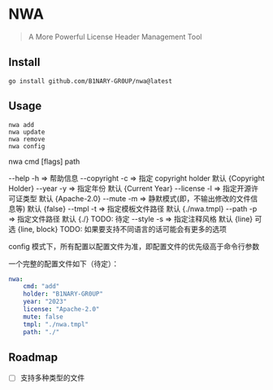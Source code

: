 # NWA

> A More Powerful License Header Management Tool

## Install

```shell
go install github.com/B1NARY-GR0UP/nwa@latest
```

## Usage

```shell
nwa add
nwa update
nwa remove
nwa config
```

nwa cmd [flags] path 

--help -h => 帮助信息
--copyright -c => 指定 copyright holder 默认 {Copyright Holder}
--year -y => 指定年份 默认 {Current Year}
--license -l => 指定开源许可证类型 默认 {Apache-2.0}
--mute -m => 静默模式(即，不输出修改的文件信息等) 默认 {false}
--tmpl -t => 指定模板文件路径 默认 {./nwa.tmpl}
--path -p => 指定文件路径 默认 {./} TODO: 待定
--style -s => 指定注释风格 默认 {line} 可选 {line, block} TODO: 如果要支持不同语言的话可能会有更多的选项

config 模式下，所有配置以配置文件为准，即配置文件的优先级高于命令行参数

一个完整的配置文件如下（待定）：

```yaml
nwa:
    cmd: "add"
    holder: "B1NARY-GR0UP"
    year: "2023"
    license: "Apache-2.0"
    mute: false
    tmpl: "./nwa.tmpl"
    path: "./"
```

## Roadmap

- [ ] 支持多种类型的文件